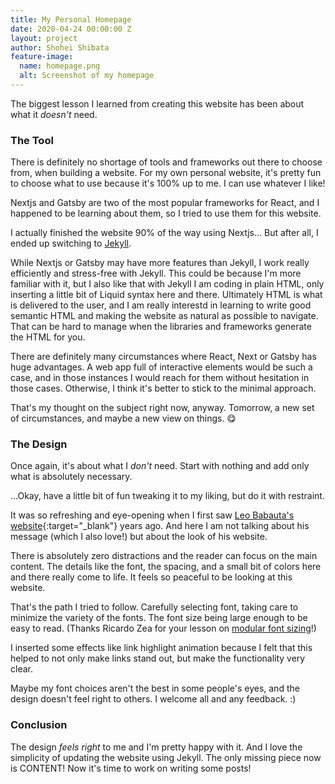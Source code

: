 ```yaml
---
title: My Personal Homepage
date: 2020-04-24 00:00:00 Z
layout: project
author: Shohei Shibata
feature-image:
  name: homepage.png
  alt: Screenshot of my homepage
---
```


The biggest lesson I learned from creating this website has been about what it *doesn't* need. 

### The Tool

There is definitely no shortage of tools and frameworks out there to choose from, when building a website. For my own personal website, it's pretty fun to choose what to use because it's 100% up to me. I can use whatever I like!

Nextjs and Gatsby are two of the most popular frameworks for React, and I happened to be learning about them, so I tried to use them for this website. 

I actually finished the website 90% of the way using Nextjs... But after all, I ended up switching to [Jekyll](https://jekyllrb.com).

While Nextjs or Gatsby may have more features than Jekyll, I work really efficiently and stress-free with Jekyll. This could be because I'm more familiar with it, but I also like that with Jekyll I am coding in plain HTML, only inserting a little bit of Liquid syntax here and there. Ultimately HTML is what is delivered to the user, and I am really interestd in learning to write good semantic HTML and making the website as natural as possible to navigate. That can be hard to manage when the libraries and frameworks generate the HTML for you. 

There are definitely many circumstances where React, Next or Gatsby has huge advantages. A web app full of interactive elements would be such a case, and in those instances I would reach for them without hesitation in those cases. Otherwise, I think it's better to stick to the minimal approach.

That's my thought on the subject right now, anyway. Tomorrow, a new set of circumstances, and maybe a new view on things. 😋

### The Design

Once again, it's about what I *don't* need. Start with nothing and add only what is absolutely necessary. 

...Okay, have a little bit of fun tweaking it to my liking, but do it with restraint.

It was so refreshing and eye-opening when I first saw [Leo Babauta's website](https://zenhabits.net/){:target="_blank"} years ago. And here I am not talking about his message (which I also love!) but about the look of his website.

There is absolutely zero distractions and the reader can focus on the main content. The details like the font, the spacing, and a small bit of colors here and there really come to life. It feels so peaceful to be looking at this website.

That's the path I tried to follow. Carefully selecting font, taking care to minimize the variety of the fonts. The font size being large enough to be easy to read. (Thanks Ricardo Zea for your lesson on [modular font sizing](https://www.codementor.io/@ricardozea/100-responsive-typography-system-using-a-modular-scale-s5rhft58g)!)

I inserted some effects like link highlight animation because I felt that this helped to not only make links stand out, but make the functionality very clear. 

Maybe my font choices aren't the best in some people's eyes, and the design doesn't feel right to others. I welcome all and any feedback. :) 

### Conclusion

The design *feels right* to me and I'm pretty happy with it. And I love the simplicity of updating the website using Jekyll. The only missing piece now is CONTENT! Now it's time to work on writing some posts!


